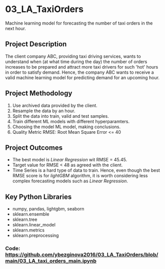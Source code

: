 # 03_LA_TaxiOrders
Machine learning model for forecasting the number of taxi orders in the next hour.

## Project Description

The client company ABC, providing taxi driving services, wants to understand when (at what time during the day) the number of orders increases to be prepared and attract more taxi drivers for such 'hot' hours in order to satisfy demand. Hence, the company ABC wants to receive a valid machine learning model for predicting demand for an upcoming hour.

## Project Methodology

1. Use archived data provided by the client.
2. Resample the data by an hour.
3. Split the data into train, valid and test samples.
4. Train different ML models with different hyperparamters.
5. Choosing the model ML model, making conclusions.
6. Quality Metric RMSE: Root Mean Square Error <= 40

## Project Outcomes
- The best model is *Linear Regression* wit RMSE = 45.45.
- Target value for RMSE < 48 as agreed with the client.
- Time Series is a hard type of data to train. Hence, even though the best RMSE score is for *lightGBM* algorithm, it is worth considering less complex forecasting models such as *Linear Regression*.

## Key Python Libraries
- numpy, pandas, lightgbm, seaborn
- sklearn.ensemble
- sklearn.tree
- sklearn.linear_model
- sklearn.metrics
- sklearn.preprocessing

### Code: https://github.com/ybezginova2016/03_LA_TaxiOrders/blob/main/03_LA_taxi_orders_main.ipynb
